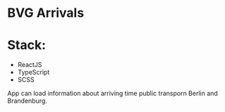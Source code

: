# BVG Arrivals

# Stack:

- ReactJS
- TypeScript
- SCSS

App can load information about arriving time public transporn Berlin and Brandenburg.
